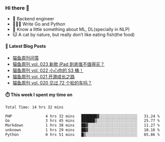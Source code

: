 ### Hi there 👋

- 🔧 Backend engineer
- 👨🏻‍💻 Write Go and Python
- 🔭 Know a little something about ML, DL(specially in NLP)
- 🐱 A cat by nature, but really don’t like eating fish(the food)

#### 📖 Latest Blog Posts
<!-- BLOG-POST-LIST:START -->
- [猫鱼周刊问答](https://ameow.xyz/archives/weekly-qa)
- [猫鱼周刊 vol. 023 新款 iPad 到底值不值得买？](https://ameow.xyz/archives/weekly-023)
- [猫鱼周刊 vol. 022 小心你的 S3 桶！](https://ameow.xyz/archives/weekly-022)
- [猫鱼周刊 vol. 021 开源成长之路](https://ameow.xyz/archives/weekly-021)
- [猫鱼周刊 vol. 020 见过 72 个轮的车吗？](https://ameow.xyz/archives/weekly-020)
<!-- BLOG-POST-LIST:END -->

#### ⏱️ This week I spent my time on
<!--START_SECTION:waka-->

```txt
Total Time: 14 hrs 32 mins

PHP               4 hrs 32 mins   ███████▓░░░░░░░░░░░░░░░░░   31.24 %
Go                3 hrs 45 mins   ██████▒░░░░░░░░░░░░░░░░░░   25.77 %
Markdown          1 hrs 38 mins   ██▓░░░░░░░░░░░░░░░░░░░░░░   11.27 %
unknown           1 hrs 29 mins   ██▓░░░░░░░░░░░░░░░░░░░░░░   10.16 %
Python            0 hrs 51 mins   █▒░░░░░░░░░░░░░░░░░░░░░░░   05.86 %
```

<!--END_SECTION:waka-->

<!--
**LeslieLeung/LeslieLeung** is a ✨ _special_ ✨ repository because its `README.md` (this file) appears on your GitHub profile.

Here are some ideas to get you started:

- 🔭 I’m currently working on ...
- 🌱 I’m currently learning ...
- 👯 I’m looking to collaborate on ...
- 🤔 I’m looking for help with ...
- 💬 Ask me about ...
- 📫 How to reach me: ...
- 😄 Pronouns: ...
- ⚡ Fun fact: ...
-->
